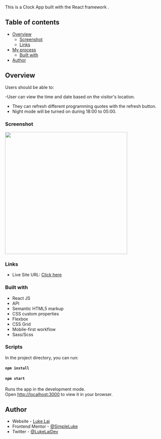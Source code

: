 
This is a Clock App built with the React framework .

## Table of contents

- [Overview](#overview)
  - [Screenshot](#screenshot)
  - [Links](#links)
- [My process](#my-process)
  - [Built with](#built-with)
- [Author](#author)



## Overview

Users should be able to:

-User can view the time and date based on the visitor's location. 
- They can refresh different programming quotes with the refresh button. 
- Night mode will be turned on during 18:00 to 05:00.

### Screenshot

<img src="./clock-action.gif" width="400" />


### Links

- Live Site URL: [Click here](https://strong-chebakia-395e73.netlify.app/)

### Built with

- React JS
- API
- Semantic HTML5 markup
- CSS custom properties
- Flexbox
- CSS Grid
- Mobile-first workflow
- Sass/Scss

### Scripts

In the project directory, you can run:

#### `npm install`
#### `npm start`

Runs the app in the development mode.\
Open [http://localhost:3000](http://localhost:3000) to view it in your browser.

## Author

- Website - [Luke Lai](https://lukelai.tech/)
- Frontend Mentor - [@SimpleLuke](https://www.frontendmentor.io/profile/SimpleLuke)
- Twitter - [@LukeLaiDev](https://www.twitter.com/LukeLaiDev)

